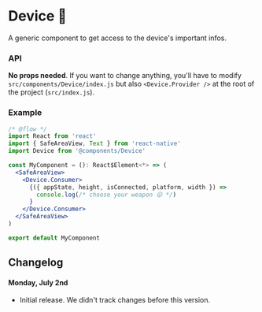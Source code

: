 # Device 📱

A generic component to get access to the device's important infos.

### API

**No props needed**. If you want to change anything, you'll have to modify `src/components/Device/index.js` but also `<Device.Provider />` at the root of the project (`src/index.js`).

### Example

```jsx
/* @flow */
import React from 'react'
import { SafeAreaView, Text } from 'react-native'
import Device from '@components/Device'

const MyComponent = (): React$Element<*> => (
  <SafeAreaView>
    <Device.Consumer>
      {({ appState, height, isConnected, platform, width }) =>
        console.log(/* choose your weapon 😛 */)
      }
    </Device.Consumer>
  </SafeAreaView>
)

export default MyComponent
```

## Changelog

#### Monday, July 2nd

- Initial release. We didn't track changes before this version.
